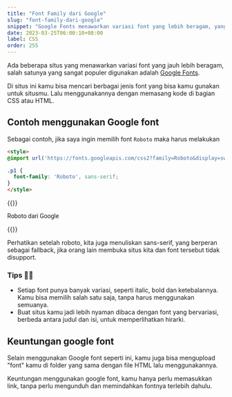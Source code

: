 ```yaml
---
title: "Font Family dari Google"
slug: "font-family-dari-google"
snippet: "Google Fonts menawarkan variasi font yang lebih beragam, yang bisa disesuaikan dengan karakter dan jenis situs kamu"
date: 2023-03-25T06:00:10+08:00
label: CSS
order: 255
---
```


Ada beberapa situs yang menawarkan variasi font yang jauh lebih beragam, salah satunya yang sangat populer digunakan adalah [Google Fonts](https://fonts.google.com/).

Di situs ini kamu bisa mencari berbagai jenis font yang bisa kamu gunakan untuk situsmu. Lalu menggunakannya dengan memasang kode di bagian CSS atau HTML.

## Contoh menggunakan Google font

Sebagai contoh, jika saya ingin memilih font `Roboto` maka harus melakukan

``` html
<style>
@import url('https://fonts.googleapis.com/css2?family=Roboto&display=swap');

.p1 {
  font-family: 'Roboto', sans-serif;
}
</style>
```

{{<result>}}
<style>
@import url('https://fonts.googleapis.com/css2?family=Roboto&display=swap');

.p1 {
  font-family: 'Roboto', sans-serif;
}
</style>

<p class="p1"> Roboto dari Google</p>

{{</result>}}

Perhatikan setelah roboto, kita juga menuliskan sans-serif, yang berperan sebagai fallback, jika orang lain membuka situs kita dan font tersebut tidak disupport.

### Tips 👨‍🎨
- Setiap font punya banyak variasi, seperti italic, bold dan ketebalannya. Kamu bisa memilih salah satu saja, tanpa harus menggunakan semuanya.
- Buat situs kamu jadi lebih nyaman dibaca dengan font yang bervariasi, berbeda antara judul dan isi, untuk memperlihatkan hirarki.


## Keuntungan google font
Selain menggunakan Google font seperti ini, kamu juga bisa mengupload "font" kamu di folder yang sama dengan file HTML lalu menggunakannya.

Keuntungan menggunakan google font, kamu hanya perlu memasukkan link, tanpa perlu mengunduh dan memindahkan fontnya terlebih dahulu.